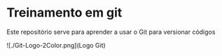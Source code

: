 # Treinamento em git
Este repositório serve para aprender a usar o Git para versionar códigos

![./Git-Logo-2Color.png](Logo Git)
